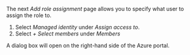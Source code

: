 The next *Add role assignment* page allows you to specify what user to assign the role to.

1. Select *Managed identity* under *Assign access to*.
1. Select *+ Select members* under *Members*

A dialog box will open on the right-hand side of the Azure portal.
